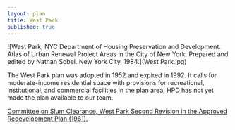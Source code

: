```yaml
---
layout: plan
title: West Park
published: true
---
```


<!---![West Park, NYC Department of Housing Preservation and Development. Community Development Progress Report: 1968. Prepared and edited by Nathan Sobel. New York City, 1968.](West Park 1968.png)-->
![West Park, NYC Department of Housing Preservation and Development. Atlas of Urban Renewal Project Areas in the City of New York. Prepared and edited by Nathan Sobel. New York City, 1984.](West Park.jpg)

The West Park plan was adopted in 1952 and expired in 1992. It calls for moderate-income residential space with provisions for recreational, institutional, and commercial facilities in the plan area. HPD has not yet made the plan available to our team.

[Committee on Slum Clearance, West Park Second Revision in the Approved Redevelopment Plan (1961).](https://www.nyc.gov/assets/hpd/downloads/pdfs/services/west-park-urp-second-revision.pdf)
